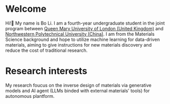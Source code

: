 # Welcome
Hi!👋 My name is Bo Li. I am a fourth-year undergraduate student in the joint program between [Queen Mary University of London (United Kingdom)](https://www.qmul.ac.uk) and [Northwestern Polytechnical University (China)](https://www.nwpu.edu.cn). I am from the Materials Science background and hope to utilize machine learning for data-driven materials, aiming to give instructions for new materials discovery and reduce the cost of traditional research.

# Research interests
My research foucus on the inverse design of materials via generative models and AI agent (LLMs binded with external materials' tools) for autonomous plantform.


